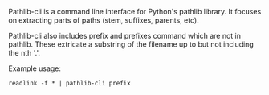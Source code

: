 Pathlib-cli is a command line interface for Python's pathlib library.
It focuses on extracting parts of paths (stem, suffixes, parents, etc).

Pathlib-cli also includes prefix and prefixes command which are not
in pathlib. These extricate a substring of the filename up to but
not including the nth '.'.

Example usage:

```
readlink -f * | pathlib-cli prefix
```
